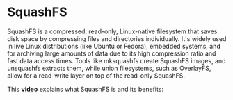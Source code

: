 # SquashFS

SquashFS is a compressed, read-only, Linux-native filesystem that saves disk space by compressing files and directories individually. It's widely used in live Linux distributions (like Ubuntu or Fedora), embedded systems, and for archiving large amounts of data due to its high compression ratio and fast data access times. Tools like mksquashfs create SquashFS images, and unsquashfs extracts them, while union filesystems, such as OverlayFS, allow for a read-write layer on top of the read-only SquashFS.

This **[video](https://www.youtube.com/watch?v=Rt6U2gG0ggw&t=1)** explains what SquashFS is and its benefits:
